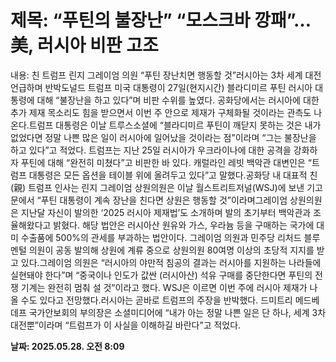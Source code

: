 # **제목: “푸틴의 불장난” “모스크바 깡패”…美, 러시아 비판 고조**

  내용: 친 트럼프 린지 그레이엄 의원 “푸틴 장난치면 행동할 것”러시아는 3차 세계 대전 언급하며 반박도널드 트럼프 미국 대통령이 27일(현지시간) 블라디미르 푸틴 러시아 대통령에 대해 “불장난을 하고 있다”며 비판 수위를 높였다. 공화당에서는 러시아에 대한 추가 제재 목소리도 힘을 받으면서 이번 주 안으로 제재가 구체화될 것이라는 관측도 나온다.트럼프 대통령은 이날 트루스소셜에 “블라디미르 푸틴이 깨닫지 못하는 것은 내가 없었다면 정말 나쁜 많은 일이 러시아에 일어났을 것이라는 점”이라며 “그는 불장난을 하고 있다”고 적었다. 트럼프는 지난 25일 러시아가 우크라이나에 대한 공격을 강화하자 푸틴에 대해 “완전히 미쳤다”고 비판한 바 있다. 캐럴라인 레빗 백악관 대변인은 “트럼프 대통령은 모든 옵션을 테이블 위에 올려두고 있다”고 말했다.공화당 내 대표적 친(親) 트럼프 인사는 린지 그레이엄 상원의원은 이날 월스트리트저널(WSJ)에 보낸 기고문에서 “푸틴 대통령이 계속 장난을 친다면 상원은 행동할 것”이라며그레이엄 상원의원은 지난달 자신이 발의한 ‘2025 러시아 제재법’도 소개하며 발의 초기부터 백악관과 조율해왔다고 밝혔다. 해당 법안은 러시아산 원유와 가스, 우라늄 등을 구매하는 국가에 대미 수출품에 500%의 관세를 부과하는 법안이다. 그레이엄 의원과 민주당 리처드 블루멘털 의원이 공동 발의해 상원에 계류 중으로 상원의원 80여명 이상의 초당적 지지를 받고 있다.그레이엄 의원은 “러시아의 야만적 침공의 결과는 러시아를 지원하는 나라들에 실현돼야 한다”며 “중국이나 인도가 값싼 (러시아산) 석유 구매를 중단한다면 푸틴의 전쟁 기계는 완전히 멈춰 설 것”이라고 했다. WSJ은 이르면 이번 주에 러시아 제재가 나올 수도 있다고 전망했다.러시아는 곧바로 트럼프의 주장을 반박했다. 드미트리 메드베데프 국가안보회의 부의장은 소셜미디어에 “내가 아는 정말 나쁜 일은 단 하나, 세계 3차 대전뿐”이라며 “트럼프가 이 사실을 이해하길 바란다”고 적었다.

  **날짜: 2025.05.28. 오전 8:09**